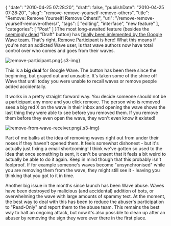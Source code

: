 {
    "date": "2010-04-25 07:28:20",
    "draft": false,
    "publishDate": "2010-04-25 07:28:20",
    "slug": "remove-remove-yourself-remove-others",
    "title": "Remove: Remove Yourself! Remove Others!",
    "url": "\/remove-remove-yourself-remove-others\/",
    "tags": [
        "editing",
        "interface",
        "new feature"
    ],
    "categories": [
        "Post"
    ]
}The most long-awaited feature (besides the [seemingly
dead](//the.geekorium.com.au/shortcut-on-buttons-interface-update/)
"Draft" button) has [finally been imlemented by the Google Wave
team](http://googlewave.blogspot.com/2010/04/removing-participants.html).
That's right, [Remove
Participant](//the.geekorium.com.au/lars-remove-participant-feature-due-within-a-month/)
is here! What this means if you're not an addicted Wave user, is that
wave authors now have total control over who comes and goes from their
waves.

![remove-participant.png](https://turbo.geekorium.com.au/images/remove-participant.png){.s3-img}

This is a **big deal** for Google Wave. The button has been there since
the beginning, but grayed out and unusable. It's taken some of the shine
off Wave that until today you were unable to recall waves or remove
people added accidentally.

It works in a pretty straight forward way. You decide someone should not
be a participant any more and you click remove. The person who is
removed sees a big red X on the wave in their inbox and opening the wave
shows the last thing they were able to see before you removed them. If
you remove them before they even open the wave, they won't even know it
existed!

![remove-from-wave-receiver.png](https://turbo.geekorium.com.au/images/remove-from-wave-receiver.png){.s3-img}

Part of me balks at the idea of removing waves right out from under
their noses if they haven't opened them. It feels somewhat dishonest -
but it's actually just fixing a email shortcoming! I think we've gotten
so used to the idea that once something is sent, it can't be unsent that
it feels a bit weird to actually be able to do it again. Keep in mind
though that this probably isn't foolproof. If for example someone's
waves become "unsynchronised" while you are removing them from the wave,
they might still see it - leaving you thinking that you got to it in
time.

Another big issue in the months since launch has been Wave abuse. Waves
have been destroyed by malicious (and accidental) addition of bots, or
overwhelming the wave with large amounts of spammy text. At the moment,
the best way to deal with this has been to reduce the abuser's
participation to "Read-Only" and report them to the abuse team. This
remains the best way to halt an ongoing attack, but now it's also
possible to clean up after an abuser by removing the sign they were ever
there in the first place.